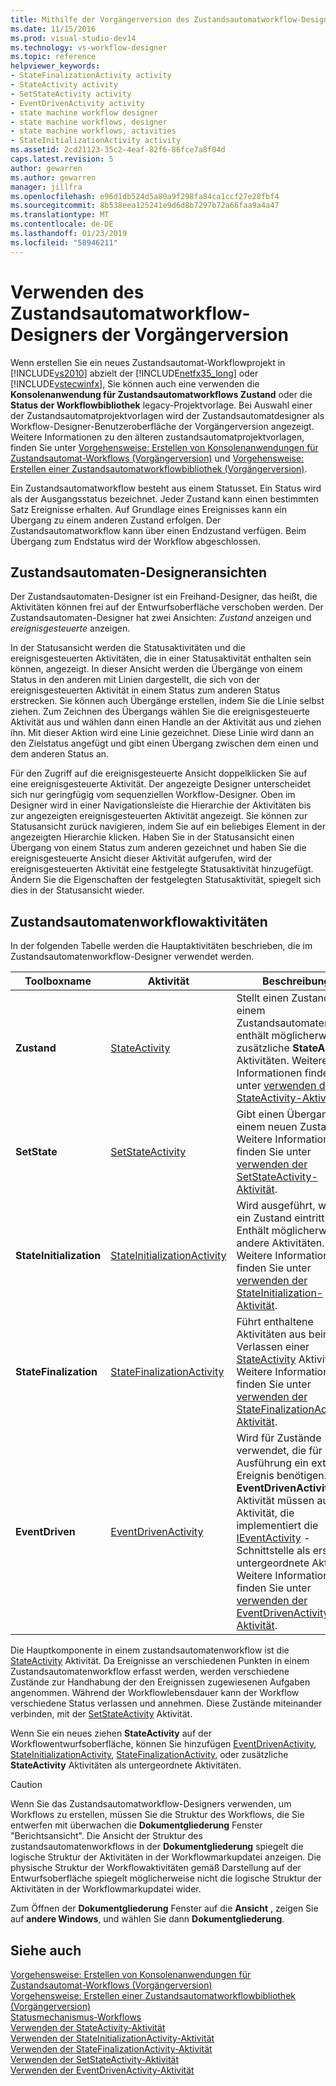 ```yaml
---
title: Mithilfe der Vorgängerversion des Zustandsautomatworkflow-Designers | Microsoft-Dokumentation
ms.date: 11/15/2016
ms.prod: visual-studio-dev14
ms.technology: vs-workflow-designer
ms.topic: reference
helpviewer_keywords:
- StateFinalizationActivity activity
- StateActivity activity
- SetStateActivity activity
- EventDrivenActivity activity
- state machine workflow designer
- state machine workflows, designer
- state machine workflows, activities
- StateInitializationActivity activity
ms.assetid: 2cd21123-35c2-4eaf-82f6-86fce7a8f04d
caps.latest.revision: 5
author: gewarren
ms.author: gewarren
manager: jillfra
ms.openlocfilehash: e96d1db524d5a80a9f298fa84ca1ccf27e28fbf4
ms.sourcegitcommit: 8b538eea125241e9d6d8b7297b72a66faa9a4a47
ms.translationtype: MT
ms.contentlocale: de-DE
ms.lasthandoff: 01/23/2019
ms.locfileid: "58946211"
---
```

# <a name="using-the-legacy-state-machine-workflow-designer"></a>Verwenden des Zustandsautomatworkflow-Designers der Vorgängerversion
Wenn erstellen Sie ein neues Zustandsautomat-Workflowprojekt in [!INCLUDE[vs2010](../includes/vs2010-md.md)] abzielt der [!INCLUDE[netfx35_long](../includes/netfx35-long-md.md)] oder [!INCLUDE[vstecwinfx](../includes/vstecwinfx-md.md)], Sie können auch eine verwenden die **Konsolenanwendung für Zustandsautomatworkflows Zustand** oder die  **Status der Workflowbibliothek** legacy-Projektvorlage. Bei Auswahl einer der Zustandsautomatprojektvorlagen wird der Zustandsautomatdesigner als Workflow-Designer-Benutzeroberfläche der Vorgängerversion angezeigt. Weitere Informationen zu den älteren zustandsautomatprojektvorlagen, finden Sie unter [Vorgehensweise: Erstellen von Konsolenanwendungen für Zustandsautomat-Workflows (Vorgängerversion)](../workflow-designer/how-to-create-state-machine-workflow-console-applications-legacy.md) und [Vorgehensweise: Erstellen einer Zustandsautomatworkflowbibliothek (Vorgängerversion)](../workflow-designer/how-to-create-a-state-machine-workflow-library-legacy.md).  
  
 Ein Zustandsautomatworkflow besteht aus einem Statusset. Ein Status wird als der Ausgangsstatus bezeichnet. Jeder Zustand kann einen bestimmten Satz Ereignisse erhalten. Auf Grundlage eines Ereignisses kann ein Übergang zu einem anderen Zustand erfolgen. Der Zustandsautomatworkflow kann über einen Endzustand verfügen. Beim Übergang zum Endstatus wird der Workflow abgeschlossen.  
  
## <a name="state-machine-designer-views"></a>Zustandsautomaten-Designeransichten  
 Der Zustandsautomaten-Designer ist ein Freihand-Designer, das heißt, die Aktivitäten können frei auf der Entwurfsoberfläche verschoben werden. Der Zustandsautomaten-Designer hat zwei Ansichten: *Zustand* anzeigen und *ereignisgesteuerte* anzeigen.  
  
 In der Statusansicht werden die Statusaktivitäten und die ereignisgesteuerten Aktivitäten, die in einer Statusaktivität enthalten sein können, angezeigt. In dieser Ansicht werden die Übergänge von einem Status in den anderen mit Linien dargestellt, die sich von der ereignisgesteuerten Aktivität in einem Status zum anderen Status erstrecken. Sie können auch Übergänge erstellen, indem Sie die Linie selbst ziehen. Zum Zeichnen des Übergangs wählen Sie die ereignisgesteuerte Aktivität aus und wählen dann einen Handle an der Aktivität aus und ziehen ihn. Mit dieser Aktion wird eine Linie gezeichnet. Diese Linie wird dann an den Zielstatus angefügt und gibt einen Übergang zwischen dem einen und dem anderen Status an.  
  
 Für den Zugriff auf die ereignisgesteuerte Ansicht doppelklicken Sie auf eine ereignisgesteuerte Aktivität. Der angezeigte Designer unterscheidet sich nur geringfügig vom sequenziellen Workflow-Designer. Oben im Designer wird in einer Navigationsleiste die Hierarchie der Aktivitäten bis zur angezeigten ereignisgesteuerten Aktivität angezeigt. Sie können zur Statusansicht zurück navigieren, indem Sie auf ein beliebiges Element in der angezeigten Hierarchie klicken. Haben Sie in der Statusansicht einen Übergang von einem Status zum anderen gezeichnet und haben Sie die ereignisgesteuerte Ansicht dieser Aktivität aufgerufen, wird der ereignisgesteuerten Aktivität eine festgelegte Statusaktivität hinzugefügt. Ändern Sie die Eigenschaften der festgelegten Statusaktivität, spiegelt sich dies in der Statusansicht wieder.  
  
## <a name="state-machine-workflow-activities"></a>Zustandsautomatenworkflowaktivitäten  
 In der folgenden Tabelle werden die Hauptaktivitäten beschrieben, die im Zustandsautomatenworkflow-Designer verwendet werden.  
  
|Toolboxname|Aktivität|Beschreibung|  
|------------------|--------------|-----------------|  
|**Zustand**|[StateActivity](http://go.microsoft.com/fwlink?LinkID=65042)|Stellt einen Zustand in einem Zustandsautomaten dar; enthält möglicherweise zusätzliche **StateActivity** Aktivitäten. Weitere Informationen finden Sie unter [verwenden der StateActivity-Aktivität](http://go.microsoft.com/fwlink?LinkID=65083).|  
|**SetState**|[SetStateActivity](http://go.microsoft.com/fwlink?LinkID=65041)|Gibt einen Übergang zu einem neuen Zustand an. Weitere Informationen finden Sie unter [verwenden der SetStateActivity-Aktivität](http://go.microsoft.com/fwlink?LinkID=65082).|  
|**StateInitialization**|[StateInitializationActivity](http://go.microsoft.com/fwlink?LinkID=65044)|Wird ausgeführt, wenn ein Zustand eintritt. Enthält möglicherweise andere Aktivitäten. Weitere Informationen finden Sie unter [verwenden der StateInitialization-Aktivität](http://go.microsoft.com/fwlink?LinkID=65006).|  
|**StateFinalization**|[StateFinalizationActivity](http://go.microsoft.com/fwlink?LinkID=65043)|Führt enthaltene Aktivitäten aus beim Verlassen einer [StateActivity](http://go.microsoft.com/fwlink?LinkID=65042) Aktivität. Weitere Informationen finden Sie unter [verwenden der StateFinalizationActivity-Aktivität](http://go.microsoft.com/fwlink?LinkID=65008).|  
|**EventDriven**|[EventDrivenActivity](http://go.microsoft.com/fwlink?LinkID=65029)|Wird für Zustände verwendet, die für die Ausführung ein externes Ereignis benötigen. Die **EventDrivenActivity** Aktivität müssen auf eine Aktivität, die implementiert die [IEventActivity](http://go.microsoft.com/fwlink?LinkID=65032) -Schnittstelle als erste untergeordnete Aktivität. Weitere Informationen finden Sie unter [verwenden der EventDrivenActivity-Aktivität](http://go.microsoft.com/fwlink?LinkID=65068).|  
  
 Die Hauptkomponente in einem zustandsautomatenworkflow ist die [StateActivity](http://go.microsoft.com/fwlink?LinkID=65042) Aktivität. Da Ereignisse an verschiedenen Punkten in einem Zustandsautomatenworkflow erfasst werden, werden verschiedene Zustände zur Handhabung der den Ereignissen zugewiesenen Aufgaben angenommen. Während der Workflowlebensdauer kann der Workflow verschiedene Status verlassen und annehmen. Diese Zustände miteinander verbinden, mit der [SetStateActivity](http://go.microsoft.com/fwlink?LinkID=65041) Aktivität.  
  
 Wenn Sie ein neues ziehen **StateActivity** auf der Workflowentwurfsoberfläche, können Sie hinzufügen [EventDrivenActivity](http://go.microsoft.com/fwlink?LinkID=65029), [StateInitializationActivity](http://go.microsoft.com/fwlink?LinkID=65044), [ StateFinalizationActivity](http://go.microsoft.com/fwlink?LinkID=65043), oder zusätzliche **StateActivity** Aktivitäten als untergeordnete Aktivitäten.  
  
> [!CAUTION]
>  Wenn Sie das Zustandsautomatworkflow-Designers verwenden, um Workflows zu erstellen, müssen Sie die Struktur des Workflows, die Sie entwerfen mit überwachen die **Dokumentgliederung** Fenster "Berichtsansicht". Die Ansicht der Struktur des zustandsautomatenworkflows in der **Dokumentgliederung** spiegelt die logische Struktur der Aktivitäten in der Workflowmarkupdatei anzeigen. Die physische Struktur der Workflowaktivitäten gemäß Darstellung auf der Entwurfsoberfläche spiegelt möglicherweise nicht die logische Struktur der Aktivitäten in der Workflowmarkupdatei wider.  
>   
>  Zum Öffnen der **Dokumentgliederung** Fenster auf die **Ansicht** , zeigen Sie auf **andere Windows**, und wählen Sie dann **Dokumentgliederung**.  
  
## <a name="see-also"></a>Siehe auch  
 [Vorgehensweise: Erstellen von Konsolenanwendungen für Zustandsautomat-Workflows (Vorgängerversion)](../workflow-designer/how-to-create-state-machine-workflow-console-applications-legacy.md)   
 [Vorgehensweise: Erstellen einer Zustandsautomatworkflowbibliothek (Vorgängerversion)](../workflow-designer/how-to-create-a-state-machine-workflow-library-legacy.md)   
 [Statusmechanismus-Workflows](http://go.microsoft.com/fwlink?LinkID=65016)   
 [Verwenden der StateActivity-Aktivität](http://go.microsoft.com/fwlink?LinkID=65083)   
 [Verwenden der StateInitializationActivity-Aktivität](http://go.microsoft.com/fwlink?LinkID=65006)   
 [Verwenden der StateFinalizationActivity-Aktivität](http://go.microsoft.com/fwlink?LinkID=65008)   
 [Verwenden der SetStateActivity-Aktivität](http://go.microsoft.com/fwlink?LinkID=65082)   
 [Verwenden der EventDrivenActivity-Aktivität](http://go.microsoft.com/fwlink?LinkID=65068)
